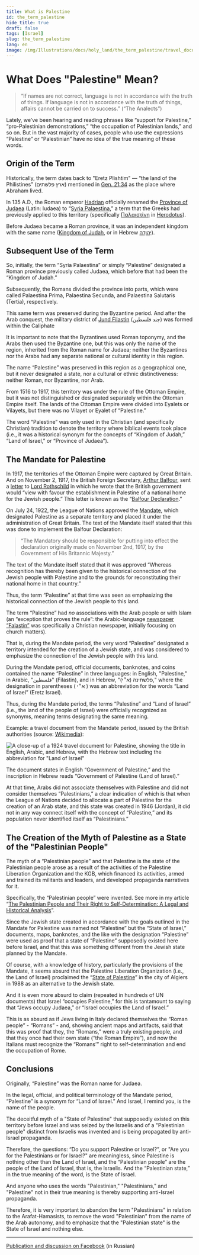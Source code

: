 ```yaml
---
title: What is Palestine
id: the_term_palestine
hide_title: true
draft: false
tags: [Israel]
slug: the_term_palestine
lang: en
image: /img/Illustrations/docs/holy_land/the_term_palestine/travel_document_cropped_01_marked.png 
---
```


# What Does "Palestine" Mean?

> “If names are not correct, language is not in accordance with the truth of things. If language is not in accordance with the truth of things, affairs cannot be carried on to success.” (“The Analects”)

Lately, we’ve been hearing and reading phrases like “support for Palestine,” “pro-Palestinian demonstrations,” “the occupation of Palestinian lands,” and so on. But in the vast majority of cases, people who use the expressions “Palestine” or “Palestinian” have no idea of the true meaning of these words.

## Origin of the Term

Historically, the term dates back to "Eretz Plishtim" — “the land of the Philistines” (ארץ פלשתים) mentioned in [Gen. 21:34](https://mechon-mamre.org/p/pt/pt0121.htm) as the place where Abraham lived.

In 135 A.D., the Roman emperor [Hadrian](https://en.wikipedia.org/wiki/Hadrian) officially renamed the [Province of Judaea](https://en.wikipedia.org/wiki/Judaea_\(Roman_province\)) (Latin: Iudaea) to “[Syria Palaestina](https://en.wiktionary.org/wiki/Syria_Palaestina),” a term that the Greeks had previously applied to this territory (specifically [Παλαιστίνη](https://en.wiktionary.org/wiki/%CE%A0%CE%B1%CE%BB%CE%B1%CE%B9%CF%83%CF%84%CE%AF%CE%BD%CE%B7) in [Herodotus](https://sacred-texts.com/cla/hh/hh2100.htm)).

Before Judaea became a Roman province, it was an independent kingdom with the same name ([Kingdom of Judah](https://en.wikipedia.org/wiki/Kingdom_of_Judah), or in Hebrew [יְהוּדָה](https://he.wikipedia.org/wiki/%D7%9E%D7%9E%D7%9C%D7%9B%D7%AA_%D7%99%D7%94%D7%95%D7%93%D7%94)).

## Subsequent Use of the Term

So, initially, the term “Syria Palaestina” or simply “Palestine” designated a Roman province previously called Judaea, which before that had been the “Kingdom of Judah.”

Subsequently, the Romans divided the province into parts, which were called Palaestina Prima, Palaestina Secunda, and Palaestina Salutaris (Tertia), respectively.

This same term was preserved during the Byzantine period. 
And after the Arab conquest, the military district of 
[Jund Filastin](https://en.wikipedia.org/wiki/Jund_Filastin)
(جند فلسطين) was formed within the Caliphate

It is important to note that the Byzantines used Roman toponymy, and the Arabs then used the Byzantine one, but this was only the name of the region, inherited from the Roman name for Judaea; neither the Byzantines nor the Arabs had any separate national or cultural identity in this region.

The name “Palestine” was preserved in this region as a geographical one, but it never designated a state, nor a cultural or ethnic distinctiveness: neither Roman, nor Byzantine, nor Arab.

From 1516 to 1917, this territory was under the rule of the Ottoman Empire, but it was not distinguished or designated separately within the Ottoman Empire itself. The lands of the Ottoman Empire were divided into Eyalets or Vilayets, but there was no Vilayet or Eyalet of “Palestine.”

The word “Palestine” was only used in the Christian (and specifically Christian) tradition to denote the territory where biblical events took place (i.e., it was a historical synonym for the concepts of “Kingdom of Judah,” “Land of Israel,” or “Province of Judaea”).


## The Mandate for Palestine

In 1917, the territories of the Ottoman Empire were captured by Great Britain. And on November 2, 1917, the British Foreign Secretary, [Arthur Balfour](https://en.wikipedia.org/wiki/Arthur_Balfour), sent a [letter](https://en.wikipedia.org/wiki/Balfour_Declaration) to [Lord Rothschild](https://en.wikipedia.org/wiki/Walter_Rothschild,_2nd_Baron_Rothschild) in which he wrote that the British government would “view with favour the establishment in Palestine of a national home for the Jewish people.” This letter is known as the “[Balfour Declaration](https://en.wikipedia.org/wiki/Balfour_Declaration).”

On July 24, 1922, the League of Nations approved the [Mandate](https://en.wikisource.org/wiki/Palestine_Mandate_\(1922\)), which designated Palestine as a separate territory and placed it under the administration of Great Britain. The text of the Mandate itself stated that this was done to implement the Balfour Declaration:

> “The Mandatory should be responsible for putting into effect the declaration originally made on November 2nd, 1917, by the Government of His Britannic Majesty.”

The text of the Mandate itself stated that it was approved “Whereas recognition has thereby been given to the historical connection of the Jewish people with Palestine and to the grounds for reconstituting their national home in that country.”

Thus, the term “Palestine” at that time was seen as emphasizing the historical connection of the Jewish people to this land.

The term “Palestine” had *no* associations with the Arab people or with Islam (an “exception that proves the rule”: the Arabic-language [newspaper “Falastin”](https://en.wikipedia.org/wiki/Falastin) was specifically a Christian newspaper, initially focusing on church matters).

That is, during the Mandate period, the very word “Palestine” designated a territory intended for the creation of a Jewish state, and was considered to emphasize the connection of the Jewish people with this land.

During the Mandate period, official documents, banknotes, and coins contained the name “Palestine” in three languages: in English, "Palestine," in Arabic, "فلسطين" (Filastin), and in Hebrew, "(פלשתינה (א״י," where the designation in parentheses ( א״י ) was an abbreviation for the words “Land of Israel” (Eretz Israel).

Thus, during the Mandate period, the terms “Palestine” and “Land of Israel” (i.e., the land of the people of Israel) were officially recognized as synonyms, meaning terms designating the same meaning.

Example: a travel document from the Mandate period, issued by the British authorities (source: [Wikimedia](https://commons.wikimedia.org/wiki/File:1924_Palestine_travel_document.jpg)):


![A close-up of a 1924 travel document for Palestine, showing the title in English, Arabic, and Hebrew, with the Hebrew text including the abbreviation for "Land of Israel"](/img/Illustrations/docs/holy_land/the_term_palestine/travel_document_cropped_01_marked.png)

The document states in English “Government of Palestine,” and the inscription in Hebrew reads “Government of Palestine (Land of Israel).”

At that time, Arabs did not associate themselves with Palestine and did not consider themselves “Palestinians,” a clear indication of which is that when the League of Nations decided to allocate a part of Palestine for the creation of an Arab state, and this state was created in 1946 (Jordan), it did not in any way connect itself with the concept of “Palestine,” and its population never identified itself as “Palestinians.”

## The Creation of the Myth of Palestine as a State of the "Palestinian People"

The myth of a “Palestinian people” and that Palestine is the state of the Palestinian people arose as a result of the activities of the Palestine Liberation Organization and the KGB, which financed its activities, armed and trained its militants and leaders, and developed propaganda narratives for it.

Specifically, the “Palestinian people” were invented. See more in my article “[The Palestinian People and Their Right to Self-Determination: A Legal and Historical Analysis](https://international-law.info/Holy-Land/palestinian_people/)”.

Since the Jewish state created in accordance with the goals outlined in the Mandate for Palestine was named not “Palestine” but the “State of Israel,” documents, maps, banknotes, and the like with the designation “Palestine” were used as proof that a state of “Palestine” supposedly existed here before Israel, and that this was something different from the Jewish state planned by the Mandate.

Of course, with a knowledge of history, particularly the provisions of the Mandate, it seems absurd that the Palestine Liberation Organization (i.e., the Land of Israel) proclaimed the “[State of Palestine](https://international-law.info/ru/Holy-Land/state_of_palestine)” in the city of Algiers in 1988 as an alternative to the Jewish state.

And it is even more absurd to claim (repeated in hundreds of UN documents) that Israel “occupies Palestine,” for this is tantamount to saying that “Jews occupy Judaea,” or “Israel occupies the Land of Israel.”

This is as absurd as if Jews living in Italy declared themselves the “Roman people” - “Romans” - and, showing ancient maps and artifacts, said that this was proof that they, the “Romans,” were a truly existing people, and that they once had their own state (“the Roman Empire”), and now the Italians must recognize the “Romans’” right to self-determination and end the occupation of Rome.

## Conclusions

Originally, “Palestine” was the Roman name for Judaea.

In the legal, official, and political terminology of the Mandate period, “Palestine” is a synonym for “Land of Israel.” And Israel, I remind you, is the name of the people.

The deceitful myth of a "State of Palestine" that supposedly existed on this territory before Israel and was seized by the Israelis and of a "Palestinian people" distinct from Israelis was invented and is being propagated by anti-Israel propaganda.

Therefore, the questions: “Do you support Palestine or Israel?”, or "Are you for the Palestinians or for Israel?" are meaningless, since Palestine is nothing other than the Land of Israel, and the “Palestinian people” are the people of the Land of Israel, that is, the Israelis. And the “Palestinian state,” in the true meaning of the word, is the State of Israel.

And anyone who uses the words "Palestinian," "Palestinians," and "Palestine" not in their true meaning is thereby supporting anti-Israel propaganda.

Therefore, it is very important to abandon the term "Palestinians" in relation to the Arafat-Hamasists, to remove the word "Palestinian" from the name of the Arab autonomy, and to emphasize that the "Palestinian state" is the State of Israel and nothing else.

---

[Publication and discussion on Facebook](https://www.facebook.com/viktor.ageyev/posts/pfbid0cCsuWvm7jMg1R2JHXnr4ZKRDE1YRBJaebeqvP1apdEZvnWpzv4nfNCs9E55CCoTTl) (in Russian)